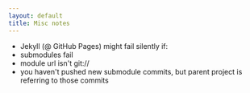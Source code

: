 ```yaml
---
layout: default
title: Misc notes
---
```


 - Jekyll (@ GitHub Pages) might fail silently if:
  - submodules fail
   - module url isn't git://
   - you haven't pushed new submodule commits, but parent project is referring to those commits
